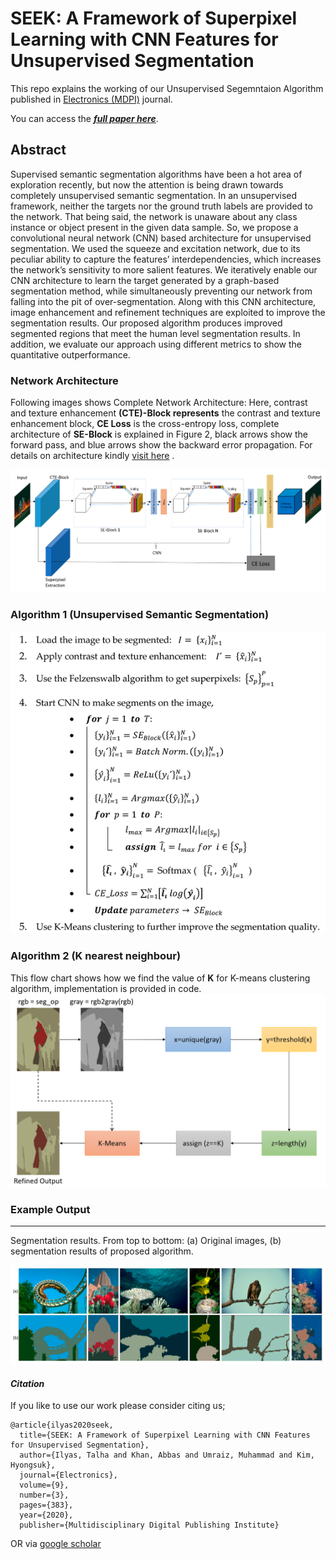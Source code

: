 # SEEK: A Framework of Superpixel Learning with CNN Features for Unsupervised Segmentation

This repo explains the working of our Unsupervised Segemntaion Algorithm published in  [Electronics (MDPI)](https://www.mdpi.com/journal/electronics) journal.

You can access the [**_full paper here_**](https://www.mdpi.com/2079-9292/9/3/383/htm).

## Abstract

Supervised semantic segmentation algorithms have been a hot area of exploration recently, but now the attention is being drawn towards completely unsupervised semantic segmentation. In an unsupervised framework, neither the targets nor the ground truth labels are provided to the network. That being said, the network is unaware about any class instance or object present in the given data sample. So, we propose a convolutional neural network (CNN) based architecture for unsupervised segmentation. We used the squeeze and excitation network, due to its peculiar ability to capture the features’ interdependencies, which increases the network’s sensitivity to more salient features. We iteratively enable our CNN architecture to learn the target generated by a graph-based segmentation method, while simultaneously preventing our network from falling into the pit of over-segmentation. Along with this CNN architecture, image enhancement and refinement techniques are exploited to improve the segmentation results. Our proposed algorithm produces improved segmented regions that meet the human level segmentation results. In addition, we evaluate our approach using different metrics to show the quantitative outperformance.

### **Network Architecture**

Following images shows Complete Network Architecture: Here, contrast and texture enhancement **(CTE)-Block represents** the contrast and texture enhancement block, **CE Loss** is the cross-entropy loss, complete architecture of **SE-Block** is explained in Figure 2, black arrows show the forward pass, and blue arrows show the backward error propagation.
For details on architecture kindly [visit here](https://www.mdpi.com/2079-9292/9/3/383/htm) .

![alt text](https://github.com/Mr-TalhaIlyas/SEEK-A-Framework-of-Superpixel-Learning-with-CNN-Features-for-Unsupervised-Segmentation/blob/master/screens/network.jpg?raw=true)

### **Algorithm 1 (Unsupervised Semantic Segmentation)**

![alt text](https://github.com/Mr-TalhaIlyas/SEEK-A-Framework-of-Superpixel-Learning-with-CNN-Features-for-Unsupervised-Segmentation/blob/master/screens/alg_1.jpg?raw=true)

### **Algorithm 2 (K nearest neighbour)**

This flow chart shows how we find the value of **K** for K-means clustering algorithm, implementation is provided in code.
![alt text](https://github.com/Mr-TalhaIlyas/SEEK-A-Framework-of-Superpixel-Learning-with-CNN-Features-for-Unsupervised-Segmentation/blob/master/screens/flow.png?raw=true)

### **Example Output**
---
Segmentation results. From top to bottom: (a) Original images, (b) segmentation results of proposed algorithm.

![alt text](https://github.com/Mr-TalhaIlyas/SEEK-A-Framework-of-Superpixel-Learning-with-CNN-Features-for-Unsupervised-Segmentation/blob/master/screens/op.jpg?raw=true)

#### **_Citation_**
If you like to use our work please consider citing us;
```
@article{ilyas2020seek,
  title={SEEK: A Framework of Superpixel Learning with CNN Features for Unsupervised Segmentation},
  author={Ilyas, Talha and Khan, Abbas and Umraiz, Muhammad and Kim, Hyongsuk},
  journal={Electronics},
  volume={9},
  number={3},
  pages={383},
  year={2020},
  publisher={Multidisciplinary Digital Publishing Institute}
```
OR via [google scholar](https://scholar.google.com/citations?hl=en&user=HYNOyyAAAAAJ)
